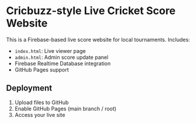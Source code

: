 # Cricbuzz-style Live Cricket Score Website

This is a Firebase-based live score website for local tournaments. Includes:
- `index.html`: Live viewer page
- `admin.html`: Admin score update panel
- Firebase Realtime Database integration
- GitHub Pages support

## Deployment
1. Upload files to GitHub
2. Enable GitHub Pages (main branch / root)
3. Access your live site
